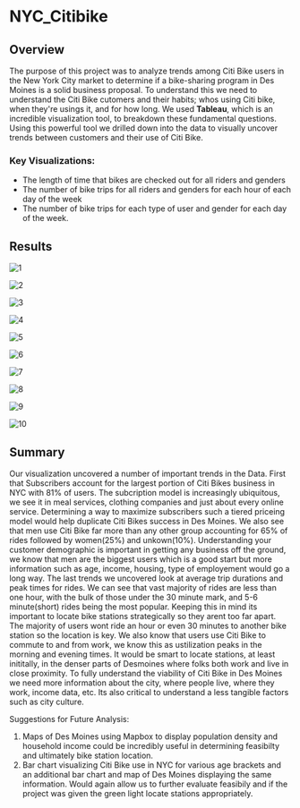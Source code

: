 # NYC_Citibike

## Overview

The purpose of this project was to analyze trends among Citi Bike users in the New York City market to determine if a bike-sharing program in Des Moines is a solid business proposal. To understand this we need to understand the Citi Bike cutomers and their habits; whos using Citi bike, when they're usings it, and for how long. We used **Tableau**, which is an incredible visualization tool, to breakdown these fundamental questions.  Using this powerful tool we drilled down into the data to visually uncover trends between customers and their use of Citi Bike. 

### Key Visualizations:
- The length of time that bikes are checked out for all riders and genders
- The number of bike trips for all riders and genders for each hour of each day of the week
- The number of bike trips for each type of user and gender for each day of the week.

## Results

![1](https://user-images.githubusercontent.com/107006216/192119274-ad7ed796-f5e7-45ee-b1fe-e4ba3a7785e8.png)

![2](https://user-images.githubusercontent.com/107006216/192119324-43cfbfb3-33b9-4ed9-835f-571220da0b74.png)

![3](https://user-images.githubusercontent.com/107006216/192119332-6bce3935-9450-4d77-82d9-f8f97a884f41.png)

![4](https://user-images.githubusercontent.com/107006216/192119337-b6dcdb6d-ec71-4dd8-b1fc-b8318b0f2f92.png)

![5](https://user-images.githubusercontent.com/107006216/192119340-21ff7a3b-214c-4e7e-98f0-a35f6f0e081f.png)

![6](https://user-images.githubusercontent.com/107006216/192119341-97855555-813c-4ddd-b28d-4fd6f8605c12.png)

![7](https://user-images.githubusercontent.com/107006216/192119572-189d9c1d-4298-41af-97af-3408cfbf5cb9.png)

![8](https://user-images.githubusercontent.com/107006216/192120484-d7b32844-a7db-4af0-bf4f-1fa26754c59f.png)

![9](https://user-images.githubusercontent.com/107006216/192120476-cda86275-ca3a-4afa-9c2d-18f2dac05b34.png)

![10](https://user-images.githubusercontent.com/107006216/192120467-95d58721-8afe-42fe-bf5c-d88eb23536ad.png)

## Summary
Our visualization uncovered a number of important trends in the Data. First that Subscribers account for the largest portion of Citi Bikes business in NYC with 81% of users.  The subcription model is increasingly ubiquitous, we see it in meal services, clothing companies and just about every online service. Determining a way to maximize subscribers such a tiered priceing model would help duplicate Citi Bikes success in Des Moines. We also see that men use Citi Bike far more than any other group accounting for 65% of rides followed by women(25%) and unkown(10%). Understanding your customer demographic is important in getting any business off the ground, we know that men are the biggest users which is a good start but more information such as age, income, housing, type of employement would go a long way. The last trends we uncovered look at average trip durations and peak times for rides. We can see that vast majority of rides are less than one hour, with the bulk of those under the 30 minute mark, and 5-6 minute(short) rides being the most popular. Keeping this in mind its important to locate bike stations strategically so they arent too far apart. The majority of users wont ride an hour or even 30 minutes to another bike station so the location is key. We also know that users use Citi Bike to commute to and from work, we know this as ustilization peaks in the morning and evening times. It would be smart to locate stations, at least inititally, in the denser parts of Desmoines where folks both work and live in close proximity. To fully understand the viability of Citi Bike in Des Moines we need more information about the city, where people live, where they work, income data, etc.  Its also critical to understand a less tangible factors such as city culture.

Suggestions for Future Analysis:
1. Maps of Des Moines using Mapbox to display population density and household income could be incredibly useful in determining feasibilty and ultimately bike station location.
2. Bar chart visualizing Citi Bike use in NYC for various age brackets and an additional bar chart and map of Des Moines displaying the same information. Would again allow us to further evaluate feasibily and if the project was given the green light locate stations appropriately.
